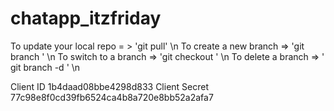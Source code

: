# chatapp_itzfriday


To update your local repo = > 'git pull' \n
To create a new branch => 'git branch <branch-name>'  \n
To switch to a branch => 'git checkout <branch-name>'  \n
To delete a branch => ' git branch -d <branch-name>'  \n



Client ID
1b4daad08bbe4298d833
Client Secret
77c98e8f0cd39fb6524ca4b8a720e8bb52a2afa7
